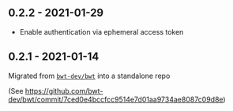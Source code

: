 ## 0.2.2 - 2021-01-29

- Enable authentication via ephemeral access token

## 0.2.1 - 2021-01-14

Migrated from [`bwt-dev/bwt`](https://github.com/bwt-dev/bwt) into a standalone repo

(See https://github.com/bwt-dev/bwt/commit/7ced0e4bccfcc9514e7d01aa9734ae8087c09d8e)
